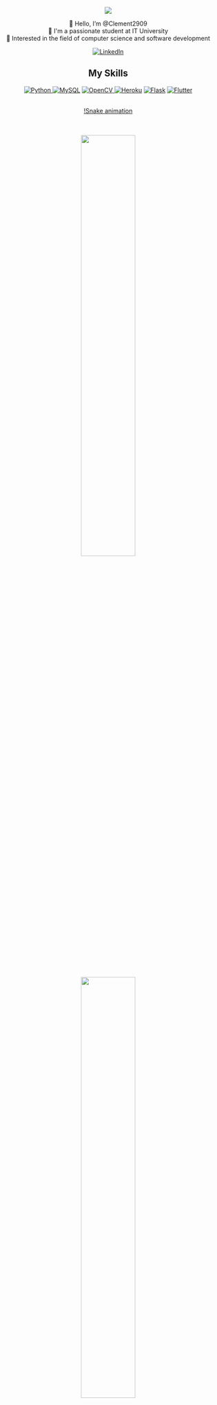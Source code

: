 <div align="center">

<p>
  <a href="https://github.com/DenverCoder1/readme-typing-svg"><img src="https://readme-typing-svg.herokuapp.com?&font=IBM+Plex+Sans&color=abcdef&size=20&lines=Hello,+Bonjour,+Salama+e!;Welcome+to+my+GitHub+Profile!;I'm+a+Student+developer;I'm+interested+in+Flutter+Development" /></a>
</p>
  

👋 Hello, I’m @Clement2909<br>
👀 I'm a passionate student at IT University<br>
🌱 Interested in the field of computer science and software development

<a href="www.linkedin.com/in/clément-victorin-randrianasolo" target="_blank">
  <img alt="LinkedIn" src="https://img.shields.io/badge/LinkedIn-0077B5?style=for-the-badge&logo=linkedin&logoColor=white">
</a>

<h2>My Skills</h2>
<a href="https://www.python.org" target="_blank">
<img alt="Python" src="https://img.shields.io/badge/Python-3776AB?style=for-the-badge&logo=python&logoColor=white">
</a>
<a href="https://www.mysql.com/"><img alt="MySQL" src="https://img.shields.io/badge/Microsoft%20SQL%20Server-CC2927?style=for-the-badge&logo=microsoft%20sql%20server&logoColor=white"></a>
<a href="https://opencv.org/" target="_blank">
<img alt="OpenCV" src="https://img.shields.io/badge/OpenCV-27338e?style=for-the-badge&logo=OpenCV&logoColor=white">
</a>
<a href="https://www.heroku.com/"><img alt="Heroku" src="https://img.shields.io/badge/Heroku-430098?style=for-the-badge&logo=heroku&logoColor=white"></a>
<a href="https://www.flask.com/"><img alt="Flask" src="https://img.shields.io/badge/Flask-000000?style=for-the-badge&logo=flask&logoColor=white"></a>
<a href="https://www.flutter.dev/"><img alt="Flutter" src="https://img.shields.io/badge/-Flutter-blue?logo=Flutter&style=for-the-badge"></a>
<br><br>

[!Snake animation](https://raw.githubusercontent.com/{Clement2909}/{Clement2909}/output/github-contribution-grid-snake-dark.svg)

<br><br>
<img height="50%" width="auto" src ="https://github-readme-stats.vercel.app/api?username=Clement2909&show_icons=true&count_private=true&theme=darcula&hide_border=true&hide=issues,contribs&bg_color=00000000">
<br>
<img height="50%" width="auto" src ="https://github-readme-stats.vercel.app/api/top-langs/?username=Clement2909&layout=compact&hide_border=true&theme=darcula&bg_color=00000000&langs_count=6&hide=jupyter%20notebook,tex,css,php">
<br>
<img src ="https://github-readme-streak-stats.herokuapp.com?user=Clement2909&theme=darcula&hide_border=true&background=FFFFFF00">

![](https://komarev.com/ghpvc/?username=Clement2909)
<br>
#Merci_pour_votre_visite 😎
</div>
<!---
Clement2909/Clement2909 is a ✨ special ✨ repository because its `README.md` (this file) appears on your GitHub profile.
You can click the Preview link to take a look at your changes.
--->
